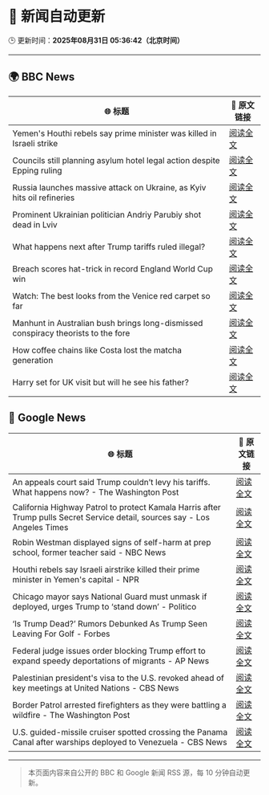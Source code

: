 # 🧠 新闻自动更新

🕒 更新时间：**2025年08月31日 05:36:42（北京时间）**

---

## 🌍 BBC News

| 🌐 标题 | 🔗 原文链接 |
|--------|-------------|
| Yemen's Houthi rebels say prime minister was killed in Israeli strike | [阅读全文](https://www.bbc.com/news/articles/c620ykrxedwo?at_medium=RSS&at_campaign=rss) |
| Councils still planning asylum hotel legal action despite Epping ruling | [阅读全文](https://www.bbc.com/news/articles/cj9wkrykx94o?at_medium=RSS&at_campaign=rss) |
| Russia launches massive attack on Ukraine, as Kyiv hits oil refineries | [阅读全文](https://www.bbc.com/news/articles/c4g614x9kqko?at_medium=RSS&at_campaign=rss) |
| Prominent Ukrainian politician Andriy Parubiy shot dead in Lviv | [阅读全文](https://www.bbc.com/news/articles/cjw6ep37469o?at_medium=RSS&at_campaign=rss) |
| What happens next after Trump tariffs ruled illegal? | [阅读全文](https://www.bbc.com/news/articles/cy983g8jr5do?at_medium=RSS&at_campaign=rss) |
| Breach scores hat-trick in record England World Cup win | [阅读全文](https://www.bbc.com/sport/rugby-union/articles/cqjynzvq0j0o?at_medium=RSS&at_campaign=rss) |
| Watch: The best looks from the Venice red carpet so far | [阅读全文](https://www.bbc.com/news/videos/c9d0zz3145lo?at_medium=RSS&at_campaign=rss) |
| Manhunt in Australian bush brings long-dismissed conspiracy theorists to the fore | [阅读全文](https://www.bbc.com/news/articles/ckgyk7ry8rdo?at_medium=RSS&at_campaign=rss) |
| How coffee chains like Costa lost the matcha generation | [阅读全文](https://www.bbc.com/news/articles/c3dpjvy5em1o?at_medium=RSS&at_campaign=rss) |
| Harry set for UK visit but will he see his father? | [阅读全文](https://www.bbc.com/news/articles/cwy0dgpyq35o?at_medium=RSS&at_campaign=rss) |

## 📰 Google News

| 🌐 标题 | 🔗 原文链接 |
|--------|-------------|
| An appeals court said Trump couldn’t levy his tariffs. What happens now? - The Washington Post | [阅读全文](https://news.google.com/rss/articles/CBMikgFBVV95cUxQOHpkZFljWVFGcWNoVzB3RDV5T3BBUXJwQkhFTnFhVXVpeHpRaHVTOTl2SU9SRy1KT1pUWWR2aDNRd2VaZmU3eThJOXgwN3RycENDOXFnR0M2Y3FxVW5ubEFhR1Z5Wm1WYVlNS19UaVl5dVczRGJYYkJmb2FWUHdOeFhuZnd5MTRITmZCX3NlLU52dw?oc=5) |
| California Highway Patrol to protect Kamala Harris after Trump pulls Secret Service detail, sources say - Los Angeles Times | [阅读全文](https://news.google.com/rss/articles/CBMihwFBVV95cUxQSDNDVmxmWWk5dF85WUdoTkJSelBQdUhQLVFub0hBWXVfQlF6U3dDbzkzS2htdmJSMHlLdGIzUWV3dFJ5WXN0dWJZQlFuUzNMaHR1NkxNb1c5MVB2bmEycmN4c3lZRkZqaXpPRjZHUmM5WWI1UjZrLWlRbnJSaVo0SDZ0MG5FVWs?oc=5) |
| Robin Westman displayed signs of self-harm at prep school, former teacher said - NBC News | [阅读全文](https://news.google.com/rss/articles/CBMilgFBVV95cUxNaGxwQ21uR2FVZ0F5a1VCM3dDUVBmTVJ6YXJweDJEaDg3dkNPb21fSm56TnQwaGtTUHh6LUdhd2MxYmpqNVhPSUsxWm91U18xdmlGT256UEx2WUlmVXJVd2szNi10bGI4cHBsLTVWRUR6alhtOTZVbmtHMFhaQlR0SmtmRWtZdXpKWjJaZDVaVTg4emtCSnfSAVZBVV95cUxPYU8wRTk0MW9fNy1RYS1BVXF6QnBETHNyY2ZGaVBtb0QySnY4bHAtTEZHZnJra0p0NkdFTkV4WjRxU01GWWpaNFNLTGtRdTItTkp3eWtsZw?oc=5) |
| Houthi rebels say Israeli airstrike killed their prime minister in Yemen's capital - NPR | [阅读全文](https://news.google.com/rss/articles/CBMimgFBVV95cUxOZnE5djk0UjRWXzZSLXl3YkU2cGFCeFB5XzN4ZnJqQ2dvc0VlT096RFJpZTVYMk83eDFKdVhyZmV6NkZVbW1EQmxjaXFObklQbTFVQ3czdV9HRk9odkotTGZJemxNTzdoZjFuQ1hsazhQcVB2ajNpaWw3UFR1UVRjU2xieHBoc3NDb3JlMGFOVGVza1hhRTRlN1Nn?oc=5) |
| Chicago mayor says National Guard must unmask if deployed, urges Trump to ‘stand down’ - Politico | [阅读全文](https://news.google.com/rss/articles/CBMijAFBVV95cUxNSHdFb3M5V1k4UHo3N2NKQjJmX1d2R1pYakl5dHZMclRwV0dlbmExYkI3eG5XSHNINTM5VGlVTGpIMGxBVUtiaThfXzRFS1JDVFVBak12c1diZ1RZXzFRZlh0X0JNSHlILTl1dUVQbTB4Ykh2VVIwYlROMXRqSGlTYWtvXzVRb0J1U2x5cA?oc=5) |
| ‘Is Trump Dead?’ Rumors Debunked As Trump Seen Leaving For Golf - Forbes | [阅读全文](https://news.google.com/rss/articles/CBMisgFBVV95cUxQc1VMNmRFVGItQ01seWRvMzhNVUw5SWhQcU15UVhDZU5qZUd5MlZVM1J3TUFWWGhUWjZqMmRGQ0ZlSjA3VTFPay1KZk1IYThORjNGNFBnOF9zLVpPbjh0bVgyazRKenFjNG5sZ29iNW1kU2oxd1M5TGJwYVdXc0RWbHVKNEpWNHRtZnZDc2NKUHRMbVVYR1ZPZjdpYUdtS2VQNVhrRTczSXFremt0cEF1NkhR?oc=5) |
| Federal judge issues order blocking Trump effort to expand speedy deportations of migrants - AP News | [阅读全文](https://news.google.com/rss/articles/CBMirAFBVV95cUxNaVhsOHUzSURQU0lkUmVzUUowZ2FyWF84Q2w1Y2RSd0V2cGNvNVlZaWlKX0RLWklFMlVIc3JYUVFUUThEbDFFNkF6VzhFaWRqdHJJLXNuWFJmdXBxYUo5a0gyS0l0RG80Q3lnR3RGOVJmWk1OUmFjRWpiZDliQnR3bUEtemJrT0hPeEs5SzZ6M0VNRGNjWWNSOElXQTVvQ2d5eVRnZHM0dndNZGpG?oc=5) |
| Palestinian president's visa to the U.S. revoked ahead of key meetings at United Nations - CBS News | [阅读全文](https://news.google.com/rss/articles/CBMilgFBVV95cUxNOHFTRUJzZUhaNk1CdWhHQWpnVzFUdC1Ma25DLVNtY1ZMc3U4T3ItSlFhMHpTNFBTNXBNWkw5cmlZejl5RXlwbjZ5Y3YtWHBKMnhqTm5fY1RaTkM1Z2FkS01fanM4cE94LTlRZ2lxRG9UWDZPVzBJOXU3MUtvTzl3V2MycThodVZjclJINVdPZFBMeTVCb0HSAZsBQVVfeXFMTVBqbjRWYVB0YVo3blppZTY1UW55WE5PU01PQnNPc1J5NG5QUEdLOTZyY1k4VHF3MFpycVRtWVNibDJ4ajJKTVE3LXYxU0VrSkl4enc3cmk4OEtFMXNMNVBzM0hBM2ZTSkJhNi1vTXNIc3FDZFlUVEQ3QUZndXlXVkw1NzlVRVFZbnBKbXFzRVZLTzN2bjVrVDJza0U?oc=5) |
| Border Patrol arrested firefighters as they were battling a wildfire - The Washington Post | [阅读全文](https://news.google.com/rss/articles/CBMipgFBVV95cUxNdjNjRkhicGlVWWZJeGRESlJjT2ptZW1qbF9zbUpaTUU1UXZXMl9ZRlRvT1Q4NTdwUTJXZG1KdzdHSF90bGZBM0JSc0hwMFZxTU5zZFRHQmlsWXIyemhFY0Z5MVlNZ1ZlMG8tNWllN3JySHNNWkR3QkdPYjlwVm11NUhmSXc1UkNYWFNJeVlnX0g3OTQ1NVNScVVwWWNuLWxGSTFoeXp3?oc=5) |
| U.S. guided-missile cruiser spotted crossing the Panama Canal after warships deployed to Venezuela - CBS News | [阅读全文](https://news.google.com/rss/articles/CBMinAFBVV95cUxPaUF2QnZ2T3lKOVdsbXZmbEQ3dDZEeVBraGhzbkdIQ3NPc2psLVZ1S1JldzhRd1ZQVDQ2T1FSZXNtY0o4c1gyNGp4cUkxRlFjOTNmRzNZMVZpQjhBSFFjZDhHTEt2dm56a3JhNTVjMkpIWnh6dkZuZGs4RU1YTnl5YmdOOWV6MWp1TkxRaTNtNlVIOE85VkVwYnZrdjfSAaIBQVVfeXFMUGlQckNYOU1qSDFsRUtiNzdxU0MyN1lDamtsZEU3cjlSa2RVZ0tyVFN0VlBmRUxCOWFNR3o2eHdYN21hbFJMY19HaWVBWkNPSkRNN0l2QUZ2Tk16MHY0T1I0RDVPX0ZkeEEybVByUi1TUTVFYjY1QnNyNlN5NWhfWmFVWkhDMzFfbE84Sl9VNVl0Z3JQUzlUUUNZZjdYOGc5TVdR?oc=5) |

---
> 本页面内容来自公开的 BBC 和 Google 新闻 RSS 源，每 10 分钟自动更新。